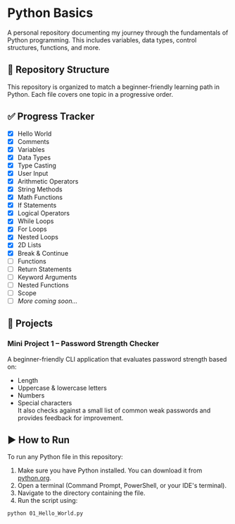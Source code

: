 # Python Basics
A personal repository documenting my journey through the fundamentals of Python programming. This includes variables, data types, control structures, functions, and more.


## 📁 Repository Structure

This repository is organized to match a beginner-friendly learning path in Python. Each file covers one topic in a progressive order.

## ✅ Progress Tracker

- [x] Hello World
- [x] Comments
- [x] Variables
- [x] Data Types
- [x] Type Casting
- [x] User Input
- [x] Arithmetic Operators
- [x] String Methods
- [x] Math Functions
- [x] If Statements
- [x] Logical Operators
- [x] While Loops
- [x] For Loops
- [x] Nested Loops
- [x] 2D Lists
- [x] Break & Continue
- [ ] Functions
- [ ] Return Statements
- [ ] Keyword Arguments
- [ ] Nested Functions
- [ ] Scope
- [ ] *More coming soon...*

## 🤖 Projects
### Mini Project 1 – Password Strength Checker
A beginner-friendly CLI application that evaluates password strength based on:
- Length
- Uppercase & lowercase letters
- Numbers
- Special characters  
It also checks against a small list of common weak passwords and provides feedback for improvement.


## ▶️ How to Run

To run any Python file in this repository:

1. Make sure you have Python installed. You can download it from [python.org](https://www.python.org/).
2. Open a terminal (Command Prompt, PowerShell, or your IDE's terminal).
3. Navigate to the directory containing the file.
4. Run the script using:

```bash
python 01_Hello_World.py
